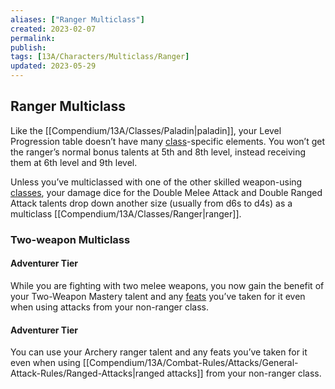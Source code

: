 ```yaml
---
aliases: ["Ranger Multiclass"]
created: 2023-02-07
permalink: 
publish: 
tags: [13A/Characters/Multiclass/Ranger]
updated: 2023-05-29
---
```


## Ranger Multiclass

Like the [[Compendium/13A/Classes/Paladin|paladin]], your Level Progression table doesn’t have many [class](Compendium/13A/Character-Rules/Class.md)-specific elements. You won’t get the ranger’s normal bonus talents at 5th and 8th level, instead receiving them at 6th level and 9th level.

Unless you’ve multiclassed with one of the other skilled weapon-using [classes](Compendium/13A/Classes/Classes.md), your damage dice for the Double Melee Attack and Double Ranged Attack talents drop down another size (usually from d6s to d4s) as a multiclass [[Compendium/13A/Classes/Ranger|ranger]].

### Two-weapon Multiclass

#### Adventurer Tier

While you are fighting with two melee weapons, you now gain the benefit of your Two-Weapon Mastery talent and any [feats](Compendium/13A/Character-Rules/Feats/Feats.md) you’ve taken for it even when using attacks from your non-ranger class.

#### Adventurer Tier

You can use your Archery ranger talent and any feats you’ve taken for it even when using [[Compendium/13A/Combat-Rules/Attacks/General-Attack-Rules/Ranged-Attacks|ranged attacks]] from your non-ranger class.
